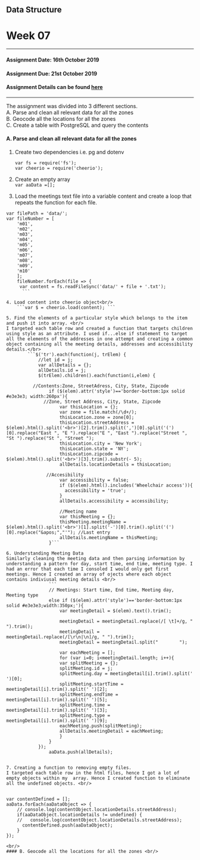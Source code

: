 ## Data Structure
# Week 07
---------------------------------------------------
#### Assignment Date: 16th October 2019<br/>
#### Assignment Due: 21st October 2019 <br/>
#### Assignment Details can be found [here](https://github.com/visualizedata/data-structures/blob/master/weekly_assignment_07.md) <br/>
--------------------------------------------------
The assignment was divided into 3 different sections.<br/>
A. Parse and clean all relevant data for all the zones <br/>
B. Geocode all the locations for all the zones <br/>
C. Create a table with PostgreSQL and query the contents <br/>

#### A. Parse and clean all relevant data for all the zones <br/>

1. Create two dependencies i.e. pg and dotenv<br/>
    ```
    var fs = require('fs');
    var cheerio = require('cheerio');
    ```
    
2. Create an empty array<br/>
    ``` var aaData =[]; ```
    
3. Load the meetings text file into a variable content and create a loop that repeats the function for each file.<br/>    
```
var filePath = 'data/';
var fileNumber = [
    'm01',  
    'm02',  
    'm03',  
    'm04',  
    'm05',  
    'm06',  
    'm07',  
    'm08',  
    'm09',  
    'm10'
    ]; 
    fileNumber.forEach(file => {
     var content = fs.readFileSync('data/' + file + '.txt');
      ```
          
4. Load content into cheerio object<br/>
    ```var $ = cheerio.load(content); ```
    
5. Find the elements of a particular style which belongs to the item and push it into array. <br/>
I targeted each table row and created a function that targets children using style as an attribute. I used if...else if statement to target all the elements of the addresses in one attempt and creating a common object containing all the meeting details, addresses and accessibility details.</br>
        ```$('tr').each(function(j, trElem) {
            //let id = j;
            var allDetails = {};
            allDetails.id = j;
            $(trElem).children().each(function(i,elem) {
                
          //Contents:Zone, StreetAdress, City, State, Zipcode
                if ($(elem).attr('style')=='border-bottom:1px solid #e3e3e3; width:260px'){
              //Zone, Street Address, City, State, Zipcode
                    var thisLocation = {};
                    var zone = file.match(/\d+/);
                    thisLocation.zone = zone[0];
                    thisLocation.streetAddress = $(elem).html().split('<br>')[2].trim().split(',')[0].split('(')[0].replace("East ", "E ").replace("E ", "East ").replace("Street ", "St ").replace("St ", "Street ");
                    thisLocation.city = 'New York';
                    thisLocation.state = 'NY';
                    thisLocation.zipcode = $(elem).html().split('<br>')[3].trim().substr(- 5);
                    allDetails.locationDetails = thisLocation;
                    
               //Accesibility       
                    var accessibility = false;
                    if ($(elem).html().includes('Wheelchair access')){
                      accessibility = 'true';
                    }
                    allDetails.accessibility = accessibility;  
            
                    //Meeting name         
                    var thisMeeting = {};    
                    thisMeeting.meetingName = $(elem).html().split('<br>')[1].split('-')[0].trim().split('(')[0].replace("&apos;","'"); //Last entry
                    allDetails.meetingName = thisMeeting;
                }```

6. Understanding Meeting Data 
Similarly cleaning the meeting data and then parsing information by understanding a pattern for day, start time, end time, meeting type. I had an error that each time I consoled I would only get first meetings. Hence I created an array of ojects where each object contains indiviusal meeting details <br/>
                ```
                // Meetings: Start time, End time, Meeting day, Meeting type
                else if ($(elem).attr('style')=='border-bottom:1px solid #e3e3e3;width:350px;'){
                    var meetingDetail = $(elem).text().trim();
                    
                    meetingDetail = meetingDetail.replace(/[ \t]+/g, " ").trim();
                    meetingDetail = meetingDetail.replace(/[\r\n|\n]/g, " ").trim();
                    meetingDetail = meetingDetail.split("        ");
                        
                    var eachMeeting = [];    
                    for (var i=0; i<meetingDetail.length; i++){
                    var splitMeeting = {};
                    splitMeeting.id = j;
                    splitMeeting.day = meetingDetail[i].trim().split(' ')[0];
                    splitMeeting.startTime = meetingDetail[i].trim().split(' ')[2];
                    splitMeeting.endTime = meetingDetail[i].trim().split(' ')[5];
                    splitMeeting.time = meetingDetail[i].trim().split(' ')[3];
                    splitMeeting.type = meetingDetail[i].trim().split(' ')[9];
                    eachMeeting.push(splitMeeting);
                    allDetails.meetingDetail = eachMeeting;  
                    }
                }
            });
                aaData.push(allDetails);
               
                
7. Creating a function to removing empty files. 
I targeted each table row in the html files, hence I got a lot of empty objects within my  array. Hence I created function to eliminate all the undefined objects. <br/>


var contentDefined = [];
aaData.forEach(aaDataObject => {
    // console.log(contentObject.locationDetails.streetAddress);
    if(aaDataObject.locationDetails != undefined) {
    //   console.log(contentObject.locationDetails.streetAddress); 
      contentDefined.push(aaDataObject);
    }
});

<br/>
#### B. Geocode all the locations for all the zones <br/>


